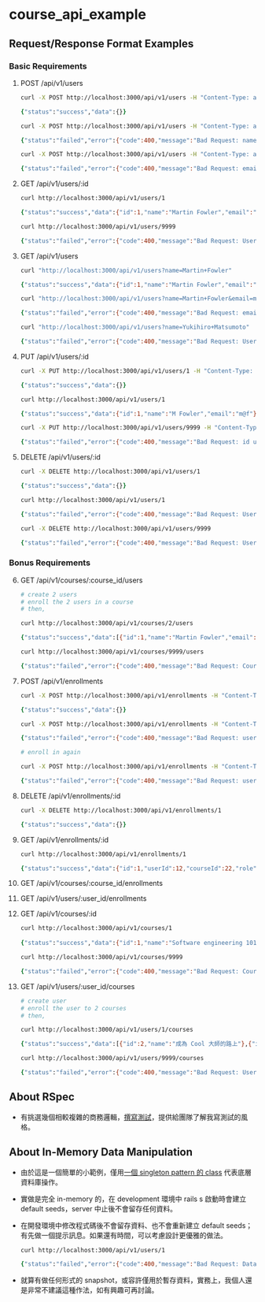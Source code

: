 # course_api_example

## Request/Response Format Examples

### Basic Requirements

1. POST /api/v1/users
    ```zsh
    curl -X POST http://localhost:3000/api/v1/users -H "Content-Type: application/json" -d '{ "name": "Martin Fowler", "email": "m@f"}'

    {"status":"success","data":{}}
    ```
    ```zsh
    curl -X POST http://localhost:3000/api/v1/users -H "Content-Type: application/json" -d '{ "name": "Martin Fowler", "email": "m@f"}'

    {"status":"failed","error":{"code":400,"message":"Bad Request: name 'Martin Fowler' is used. email 'm@f' is used"}}
    ```

    ```zsh
    curl -X POST http://localhost:3000/api/v1/users -H "Content-Type: application/json" -d '{ "name": "Sandi Metz", "email": "sd@mt"}'

    {"status":"failed","error":{"code":400,"message":"Bad Request: email format should match /^S@S$/"}}
    ```

1. GET 	/api/v1/users/:id
    ```zsh
    curl http://localhost:3000/api/v1/users/1

    {"status":"success","data":{"id":1,"name":"Martin Fowler","email":"m@f"}}
    ```
    ```zsh
    curl http://localhost:3000/api/v1/users/9999

    {"status":"failed","error":{"code":400,"message":"Bad Request: User not found"}}
    ```
1. GET 	/api/v1/users
    ```zsh
    curl "http://localhost:3000/api/v1/users?name=Martin+Fowler"

    {"status":"success","data":{"id":1,"name":"Martin Fowler","email":"m@f"}}
    ```
    ```zsh
    curl "http://localhost:3000/api/v1/users?name=Martin+Fowler&email=mt@f"

    {"status":"failed","error":{"code":400,"message":"Bad Request: email format should match /^S@S$/"}}
    ```
    ```zsh
    curl "http://localhost:3000/api/v1/users?name=Yukihiro+Matsumoto"

    {"status":"failed","error":{"code":400,"message":"Bad Request: User not found"}}
    ```
1. PUT 	/api/v1/users/:id
    ```zsh
    curl -X PUT http://localhost:3000/api/v1/users/1 -H "Content-Type: application/json" -d '{"name": "M Fowler"}'

    {"status":"success","data":{}}

    curl http://localhost:3000/api/v1/users/1

    {"status":"success","data":{"id":1,"name":"M Fowler","email":"m@f"}}
    ```
    ```zsh
    curl -X PUT http://localhost:3000/api/v1/users/9999 -H "Content-Type: application/json" -d '{"name": "M Fowler", "email": "m@fl"}'

    {"status":"failed","error":{"code":400,"message":"Bad Request: id user not found. name 'M Fowler' is used. email format should match /^S@S$/"}}
    ```
1. DELETE /api/v1/users/:id
    ```zsh
    curl -X DELETE http://localhost:3000/api/v1/users/1

    {"status":"success","data":{}}

    curl http://localhost:3000/api/v1/users/1

    {"status":"failed","error":{"code":400,"message":"Bad Request: User not found"}}
    ```
    ```zsh
    curl -X DELETE http://localhost:3000/api/v1/users/9999

    {"status":"failed","error":{"code":400,"message":"Bad Request: User not found"}}
    ```

### Bonus Requirements

6. GET 	/api/v1/courses/:course_id/users
    ```zsh
    # create 2 users
    # enroll the 2 users in a course
    # then,

    curl http://localhost:3000/api/v1/courses/2/users

    {"status":"success","data":[{"id":1,"name":"Martin Fowler","email":"m@f"},{"id":2,"name":"Sandi Metz","email":"s@m"}]}
    ```

    ```zsh
    curl http://localhost:3000/api/v1/courses/9999/users
 
    {"status":"failed","error":{"code":400,"message":"Bad Request: Course not found"}}
    ```

6. POST  /api/v1/enrollments
    ```zsh
    curl -X POST http://localhost:3000/api/v1/enrollments -H "Content-Type: application/json" -d '{ "userId": 1, "courseId": 2, "role": "student"}'
    
    {"status":"success","data":{}}
    ```
    ```zsh
    curl -X POST http://localhost:3000/api/v1/enrollments -H "Content-Type: application/json" -d '{ "userId": 9999, "courseId": 9998, "role": "auditor"}'
    
    {"status":"failed","error":{"code":400,"message":"Bad Request: userId User not found. courseId Course not found. role should be student or teacher"}}
    ```
    ```zsh
    # enroll in again

    curl -X POST http://localhost:3000/api/v1/enrollments -H "Content-Type: application/json" -d '{ "userId": 1, "courseId": 2, "role": "teacher"}'
    
    {"status":"failed","error":{"code":400,"message":"Bad Request: userId 1 has been enrolled in courseId 2"}}
    ```
6. DELETE  /api/v1/enrollments/:id
    ```zsh
    curl -X DELETE http://localhost:3000/api/v1/enrollments/1

    {"status":"success","data":{}}
    ```
6. GET 	/api/v1/enrollments/:id
    ```zsh
    curl http://localhost:3000/api/v1/enrollments/1
    
    {"status":"success","data":{"id":1,"userId":12,"courseId":22,"role":"student"}}
    ```
6. GET 	/api/v1/courses/:course_id/enrollments
6. GET 	/api/v1/users/:user_id/enrollments
6. GET 	/api/v1/courses/:id
    ```zsh
    curl http://localhost:3000/api/v1/courses/1 
      
    {"status":"success","data":{"id":1,"name":"Software engineering 101"}}
    ```
    ```zsh
    curl http://localhost:3000/api/v1/courses/9999

    {"status":"failed","error":{"code":400,"message":"Bad Request: Course not found"}}
    ```
6. GET 	/api/v1/users/:user_id/courses
    ```zsh
    # create user
    # enroll the user to 2 courses
    # then,

    curl http://localhost:3000/api/v1/users/1/courses
    
    {"status":"success","data":[{"id":2,"name":"成為 Cool 大師的路上"},{"id":1,"name":"Software engineering 101"}]}
    ```
    ```zsh
    curl http://localhost:3000/api/v1/users/9999/courses
    
    {"status":"failed","error":{"code":400,"message":"Bad Request: User not found"}}
    ```

## About RSpec

- 有挑選幾個相較複雜的商務邏輯，[撰寫測試](spec)，提供給團隊了解我寫測試的風格。

## About In-Memory Data Manipulation

- 由於這是一個簡單的小範例，僅用[一個 singleton pattern 的 class](lib/dataset/base.rb) 代表底層資料庫操作。
- 實做是完全 in-memory 的，在 development 環境中 rails s 啟動時會建立 default seeds，server 中止後不會留存任何資料。
- 在開發環境中修改程式碼後不會留存資料、也不會重新建立 default seeds；有先做一個提示訊息。如果還有時間，可以考慮設計更優雅的做法。

    ```zsh
    curl http://localhost:3000/api/v1/users/1

    {"status":"failed","error":{"code":400,"message":"Bad Request: Dataset is not set up. Please restart Rails app."}}
    ```
- 就算有做任何形式的 snapshot，或容許僅用於暫存資料，實務上，我個人還是非常不建議這種作法，如有興趣可再討論。
